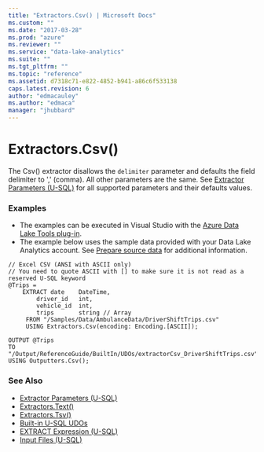 ```yaml
---
title: "Extractors.Csv() | Microsoft Docs"
ms.custom: ""
ms.date: "2017-03-28"
ms.prod: "azure"
ms.reviewer: ""
ms.service: "data-lake-analytics"
ms.suite: ""
ms.tgt_pltfrm: ""
ms.topic: "reference"
ms.assetid: d7318c71-e822-4852-b941-a86c6f533138
caps.latest.revision: 6
author: "edmacauley"
ms.author: "edmaca"
manager: "jhubbard"
---
```

# Extractors.Csv()
The Csv() extractor disallows the `delimiter` parameter and defaults the field delimiter to ',' (comma). All other parameters are the same.  See [Extractor Parameters (U-SQL)](../u-sql/extractor-parameters-u-sql.md) for all supported parameters and their defaults values.
  
### Examples
- The examples can be executed in Visual Studio with the [Azure Data Lake Tools plug-in](https://www.microsoft.com/download/details.aspx?id=49504).  
- The example below uses the sample data provided with your Data Lake Analytics account. See [Prepare source data](https://docs.microsoft.com/azure/data-lake-analytics/data-lake-analytics-get-started-portal#prepare-source-data) for additional information.
```
// Excel CSV (ANSI with ASCII only)
// You need to quote ASCII with [] to make sure it is not read as a reserved U-SQL keyword
@Trips =
    EXTRACT date    DateTime,
        driver_id   int,
        vehicle_id  int,
        trips       string // Array
     FROM "/Samples/Data/AmbulanceData/DriverShiftTrips.csv"
     USING Extractors.Csv(encoding: Encoding.[ASCII]);

OUTPUT @Trips 
TO "/Output/ReferenceGuide/BuiltIn/UDOs/extractorCsv_DriverShiftTrips.csv" 
USING Outputters.Csv();
```

### See Also 
* [Extractor Parameters (U-SQL)](../u-sql/extractor-parameters-u-sql.md)
* [Extractors.Text()](../u-sql/extractors-text.md) 
* [Extractors.Tsv()](../u-sql/extractors-tsv.md)
* [Built-in U-SQL UDOs](../u-sql/built-in-u-sql-udos.md)  
* [EXTRACT Expression (U-SQL)](../u-sql/extract-expression-u-sql.md)
* [Input Files (U-SQL)](../u-sql/input-files-u-sql.md) 
